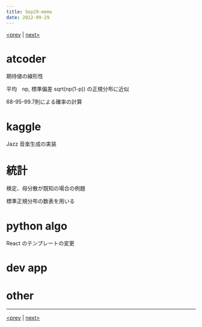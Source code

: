 ```yaml
---
title: Sep29-memo 
date: 2022-09-29 
---
```


[<prev](https://idekworks.github.io/TechnicalMemo/2022/09/28/Sep28.html) | [next>](https://idekworks.github.io/TechnicalMemo/2022/09/30/Sep30.html) 

# atcoder
期待値の線形性

平均　np, 標準偏差 sqrt(np(1-p))
の正規分布に近似

68-95-99.7則による確率の計算

# kaggle
Jazz 音楽生成の実装
# 統計
検定、母分散が既知の場合の例題

標準正規分布の数表を用いる

# python algo
React のテンプレートの変更



# dev app

# other

***

[<prev](https://idekworks.github.io/TechnicalMemo/2022/09/28/Sep28.html) | [next>](https://idekworks.github.io/TechnicalMemo/2022/09/30/Sep30.html)

